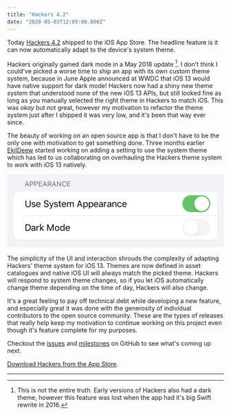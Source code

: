 ```yaml
---
title: "Hackers 4.2"
date: "2020-05-03T12:09:00.000Z"
---
```


Today [Hackers 4.2](https://apps.apple.com/gb/app/hackers-for-hacker-news/id603503901) shipped to the iOS App Store. The headline feature is it can now automatically adapt to the device's system theme. 

Hackers originally gained dark mode in a May 2018 update [^1]. I don't think I could've picked a worse time to ship an app with its own custom theme system, because in June Apple announced at WWDC that iOS 13 would have native support for dark mode! Hackers now had a shiny new theme system that understood none of the new iOS 13 APIs, but still looked fine as long as you manually selected the right theme in Hackers to match iOS. This was *okay* but not great, however my motivation to refactor the theme system just after I shipped it was very low, and it's been that way ever since.

The beauty of working on an open source app is that I don't have to be the only one with motivation to get something done. Three months earlier [EkilDeew](https://github.com/EkilDeew) started working on adding a  setting to use the system theme which has led to us collaborating on overhauling the Hackers theme system to work with iOS 13 natively.

![New 'Use System Appearance' feature](system-appearance.png)

The simplicity of the UI and interaction shrouds the complexity of adapting Hackers' theme system for iOS 13. Themes are now defined in asset catalogues and native iOS UI will always match the picked theme. Hackers will respond to system theme changes, so if you let iOS automatically change theme depending on the time of day, Hackers will also change. 

It's a great feeling to pay off technical debt while developing a new feature, and especially great it was done with the generosity of individual contributors to the open source community. These are the types of releases that really help keep my motivation to continue working on this project even though it's feature complete for my purposes.

Checkout the [issues](https://github.com/weiran/Hackers/issues) and [milestones](https://github.com/weiran/Hackers/milestones) on GitHub to see what's coming up next.

[Download Hackers from the App Store](https://apps.apple.com/gb/app/hackers-for-hacker-news/id603503901).

---

[^1]: This is not the entire truth. Early versions of Hackers also had a dark theme, however this feature was lost when the app had it's big Swift rewrite in 2016.